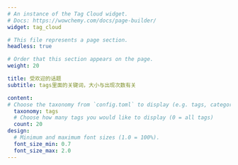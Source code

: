 ```yaml
---
# An instance of the Tag Cloud widget.
# Docs: https://wowchemy.com/docs/page-builder/
widget: tag_cloud

# This file represents a page section.
headless: true

# Order that this section appears on the page.
weight: 20

title: 受欢迎的话题
subtitle: tags里面的关键词，大小与出现次数有关

content:
# Choose the taxonomy from `config.toml` to display (e.g. tags, categories)
  taxonomy: tags
  # Choose how many tags you would like to display (0 = all tags)
  count: 20
design:
  # Minimum and maximum font sizes (1.0 = 100%).
  font_size_min: 0.7
  font_size_max: 2.0
---
```

